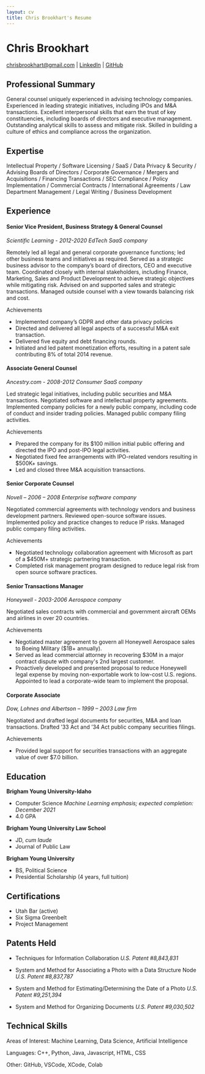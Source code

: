 ```yaml
---
layout: cv
title: Chris Brookhart's Resume
---
```

# Chris Brookhart

<div id="webaddress">
<a href="chrisbrookhart@gmail.com">chrisbrookhart@gmail.com</a>
| <a href="https://www.linkedin.com/in/chrisbrookhart/">LinkedIn</a>
| <a href="https://github.com/chrisbrookhart">GitHub</a>
</div>

<!-- https://www.monique.tech/the-art-of-markdown -->

## Professional Summary
General counsel uniquely experienced in advising technology companies. Experienced in leading strategic initiatives, including IPOs and M&A transactions. Excellent interpersonal skills that earn the trust of key constituencies, including boards of directors and executive management. Outstanding analytical skills to assess and mitigate risk.  Skilled in building a culture of ethics and compliance across the organization.

## Expertise

Intellectual Property / Software Licensing / SaaS / Data Privacy & Security / Advising Boards of Directors / Corporate Governance /   Mergers and Acquisitions / Financing Transactions / SEC Compliance / Policy Implementation / Commercial Contracts / International Agreements / Law Department Management / Legal Writing / Business Development 


## Experience

#### Senior Vice President, Business Strategy & General Counsel
_Scientific Learning - 2012-2020_ 
_EdTech SaaS company_

Remotely led all legal and general corporate governance functions; led other business teams and initiatives as required. Served as a strategic business advisor to the company’s board of directors, CEO and executive team. Coordinated closely with internal stakeholders, including Finance, Marketing, Sales and Product Development to achieve strategic objectives while mitigating risk. Advised on and supported sales and strategic transactions. Managed outside counsel with a view towards balancing risk and cost.

Achievements
-	Implemented company’s GDPR and other data privacy policies
-	Directed and delivered all legal aspects of a successful M&A exit transaction.
-	Delivered five equity and debt financing rounds.
-	Initiated and led patent monetization efforts, resulting in a patent sale contributing 8% of total 2014 revenue.


#### Associate General Counsel
_Ancestry.com - 2008-2012_
_Consumer SaaS company_

Led strategic legal initiatives, including public securities and M&A transactions. Negotiated software and intellectual property agreements. Implemented company policies for a newly public company, including code of conduct and insider trading policies. Managed public company filing activities.

Achievements
-	Prepared the company for its $100 million initial public offering and directed the IPO and post-IPO legal activities.
-	Negotiated fixed fee arrangements with IPO-related vendors resulting in $500K+ savings.
-	Led and closed three M&A acquisition transactions.


#### Senior Corporate Counsel
_Novell – 2006 – 2008_
_Enterprise software company_

Negotiated commercial agreements with technology vendors and business development partners. Reviewed open-source software issues. Implemented policy and practice changes to reduce IP risks. Managed public company filing activities.

Achievements
-	Negotiated technology collaboration agreement with Microsoft as part of a $450M+ strategic partnering transaction.
-	Completed risk management program designed to reduce legal risk from open source software practices.


#### Senior Transactions Manager
_Honeywell - 2003-2006_
_Aerospace company_

Negotiated sales contracts with commercial and government aircraft OEMs and airlines in over 20 countries. 

Achievements
-	Negotiated master agreement to govern all Honeywell Aerospace sales to Boeing Military ($1B+ annually).
-	Served as lead commercial attorney in recovering $30M in a major contract dispute with company's 2nd largest customer.
-	Proactively developed and presented proposal to reduce Honeywell legal expense by moving non-exportable work to low-cost U.S. regions. Appointed to lead a corporate-wide team to implement the proposal.


#### Corporate Associate
_Dow, Lohnes and Albertson – 1999 – 2003_
_Law firm_

Negotiated and drafted legal documents for securities, M&A and loan transactions. Drafted ’33 Act and ’34 Act public company securities filings. 

Achievements
-	Provided legal support for securities transactions with an aggregate value of over $7.0 billion.


## Education

__Brigham Young University-Idaho__

- Computer Science 
_Machine Learning emphasis; expected completion: December 2021_
- 4.0 GPA

__Brigham Young University Law School__

- JD, _cum laude_
- Journal of Public Law

__Brigham Young University__

- BS, Political Science
- Presidential Scholarship (4 years, full tuition)



## Certifications

- Utah Bar (active)
- Six Sigma Greenbelt
- Project Management

## Patents Held

- Techniques for Information Collaboration
_U.S. Patent #8,843,831_

- System and Method for Associating a Photo with a Data Structure Node
_U.S. Patent #8,837,787_ 

- System and Method for Estimating/Determining the Date of a Photo
_U.S. Patent #9,251,394_

- System and Method for Organizing Documents
_U.S. Patent #9,030,502_

## Technical Skills

Areas of Interest: Machine Learning, Data Science, Artificial Intelligence

Languages: C++, Python, Java, Javascript, HTML, CSS

Other: GitHub, VSCode, XCode, Colab

<!-- ### Footer

Last updated: March 2021 -->


